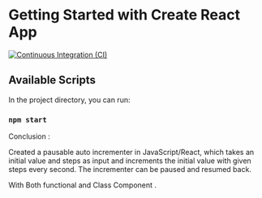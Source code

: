 # Getting Started with Create React App

[![Continuous Integration (CI)](https://github.com/Chandan9898Kumar/Pausable-auto-incrementer/actions/workflows/CI.yml/badge.svg)](https://github.com/Chandan9898Kumar/Pausable-auto-incrementer/actions/workflows/CI.yml)

## Available Scripts

In the project directory, you can run:


### `npm start`


Conclusion :


Created a pausable auto incrementer in JavaScript/React, which takes an initial value and steps as input and increments the initial value with given steps every second. The incrementer can be paused and resumed back.


With Both functional and Class Component .
